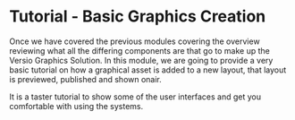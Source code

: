 <!--
Title : 2086642523_basic_graphics_creation_tutorial

- Created : 2021-12-30 10:10
- Updated :
- Author : James Rivers
- Written against (version):
- Sources :
- Author Notes :
- Tags : [!versio_graphics_moc](../../!versio_graphics_moc.md)
-->

# Tutorial - Basic Graphics Creation
Once we have covered the previous modules covering the overview reviewing what all the differing components are that go to make up the Versio Graphics Solution. In this module, we are going to provide a very basic tutorial on how a graphical asset is added to a new layout, that layout is previewed, published and shown onair.  

It is a taster tutorial to show some of the user interfaces and get you comfortable with using the systems. 

<!-- ADD VIDEO HERE -->

